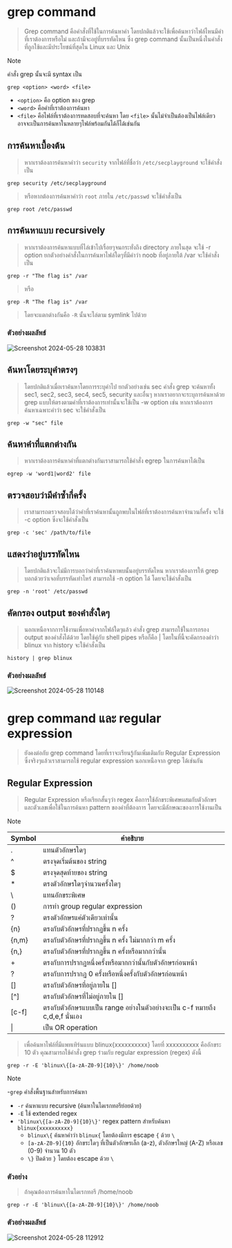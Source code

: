 # grep command

> Grep command คือคำสั่งที่ใช้ในการค้นหาคำ โดยปกติแล้วจะใช้เพื่อค้นหาว่าไฟล์ไหนมีคำที่เราต้องการหรือไม่ และถ้ามีจะอยู่ที่บรรทัดไหน ซึ่ง grep command นั้นเป็นหนึ่งในคำสั่งที่ถูกใช้และมีประโยชน์ที่สุดใน Linux และ Unix

> [!NOTE]
> คำสั่ง grep นั้นจะมี syntax เป็น
> ```
> grep <option> <word> <file>
> ```
> - `<option>` คือ option ของ grep
> - `<word>` คือคำที่เราต้องการค้นหา
> - `<file>` คือไฟล์ที่เราต้องการทดสอบที่จะค้นหา โดย `<file>` นั้นไม่จำเป็นต้องเป็นไฟล์เดียว อาจจะเป็นการค้นหาในหลายๆไฟล์พร้อมกันได้ก็ได้เช่นกัน

## การค้นหาเบื้องต้น

> หากเราต้องการค้นหาคำว่า `security` จากไฟล์ที่ชื่อว่า `/etc/secplayground` จะใช้คำสั่งเป็น

```
grep security /etc/secplayground
```

> หรือหากต้องการค้นหาคำว่า `root` ภายใน `/etc/passwd` จะใช้คำสั่งเป็น

```
grep root /etc/passwd
```

## การค้นหาแบบ recursively

> หากเราต้องการค้นหาแบบที่ไล่เข้าไปเรื่อยๆจนกระทั่งถึง directory ภายในสุด จะใช้ -r option ยกตัวอย่างคำสั่งในการค้นหาไฟล์ใดๆที่มีคำว่า noob ที่อยู่ภายใต้ /var จะใช้คำสั่งเป็น

```
grep -r "The flag is" /var
```

> หรือ

```
grep -R "The flag is" /var
```

> โดยจะแตกต่างกันคือ `-R` นั้นจะไล่ตาม symlink ไปด้วย

### ตัวอย่างผลลัพธ์

![Screenshot 2024-05-28 103831](https://github.com/Atiwitch15101/Linux-Knowledge/assets/159407312/3b4718f2-b0b8-482c-a2ea-2e67427ac733)

## ค้นหาโดยระบุคำตรงๆ

> โดยปกติแล้วเมื่อเราค้นหาโดยการระบุคำไป ยกตัวอย่างเช่น sec คำสั่ง grep จะค้นหาทั้ง sec1, sec2, sec3, sec4, sec5, security และอื่นๆ หากเราอยากจะระบุการค้นหาด้วย grep แบบให้ตรงตามคำที่เราต้องการเท่านั้นจะใช้เป็น -w option เช่น หากเราต้องการค้นหาเฉพาะคำว่า sec จะใช้คำสั่งเป็น

```
grep -w "sec" file
```

## ค้นหาคำที่แตกต่างกัน

> หากเราต้องการค้นหาคำที่แตกต่างกันเราสามารถใช้คำสั่ง egrep ในการค้นหาได้เป็น

```
egrep -w 'word1|word2' file
```

## ตรวจสอบว่ามีคำซ้ำกี่ครั้ง

> เราสามารถตรวจสอบได้ว่าคำที่เราค้นหานั้นถูกพบในไฟล์ที่เราต้องการค้นหาจำนวนกี่ครั้ง จะใช้ -c option ซึ่งจะใช้คำสั่งเป็น

```
grep -c 'sec' /path/to/file
```

## แสดงว่าอยู่บรรทัดไหน

> โดยปกติแล้วจะไม่มีการบอกว่าคำที่เราค้นหาพบนั้นอยู่บรรทัดไหน หากเราต้องการให้ grep บอกด้วยว่าเจอที่บรรทัดเท่าไหร่ สามารถใช้ -n option ได้ โดยจะใช้คำสั่งเป็น

```
grep -n 'root' /etc/passwd
```

## คัดกรอง output ของคำสั่งใดๆ

> นอกเหนือจากการใช้งานเพื่อหาคำจากไฟล์ใดๆแล้ว คำสั่ง grep สามารถใช้ในการกรอง output ของคำสั่งได้ด้วย โดยใช้คู่กับ shell pipes หรือก็คือ | โดยในที่นี้จะคัดกรองคำว่า blinux จาก history จะใช้คำสั่งเป็น

```
history | grep blinux
```

### ตัวอย่างผลลัพธ์

![Screenshot 2024-05-28 110148](https://github.com/Atiwitch15101/Linux-Knowledge/assets/159407312/407c439d-dce8-4280-bfdb-bcd9f0dfa384)


# grep command และ regular expression

> ยังคงต่อกับ grep command โดยที่เราจะเรียนรู้กันเพิ่มเติมกับ Regular Expression ซึ่งจริงๆแล้วเราสามารถใช้ regular expression นอกเหนือจาก grep ได้เช่นกัน

## Regular Expression

> Regular Expression หรือเรียกสั้นๆว่า regex คือการใช้อักขระพิเศษผสมกับตัวอักษรและตัวเลขเพื่อใช้ในการค้นหา pattern ของคำที่ต้องการ โดยจะมีลักษณะของการใช้งานเป็น

> [!NOTE]
> |    Symbol   |            คำอธิบาย                                                             |
> |     ---     |              ---                                                                |
> |      .      |         แทนตัวอักษรใดๆ                                                           |
> |      ^      |         ตรงจุดเริ่มต้นของ string                                                    |
> |      $      |         ตรงจุดสุดท้ายของ string                                                   |
> |      *      |         ตรงตัวอักษรใดๆจำนวนครั้งใดๆ                                                 |
> |      \      |         แทนอักขระพิเศษ                                                            |
> |      ()     |         การทำ group regular expression                                          |
> |      ?      |         ตรงตัวอักษรแค่ตัวเดียวเท่านั้น                                                  |
> |     {n}     |         ตรงกับตัวอักษรที่ปรากฏขึ้น n ครั้ง                                               |
> |     {n,m}   |         ตรงกับตัวอักษรที่ปรากฏขึ้น n ครั้ง ไม่มากกว่า m ครั้ง                                |
> |     {n,}    |         ตรงกับตัวอักษรที่ปรากฏขึ้น n ครั้งหรือมากกว่านั้น                                    |
> |      +      |         ตรงกับการปรากฏหนึ่งครั้งหรือมากกว่านั้นกับตัวอักษรก่อนหน้า                            |
> |      ?      |         ตรงกับการปรากฏ 0 ครั้งหรือหนึ่งครั้งกับตัวอักษรก่อนหน้า                              |
> |      []     |         ตรงกับตัวอักษรที่อยู่ภายใน []                                                  |
> |     [^]     |         ตรงกับตัวอักษรที่ไม่อยู่ภายใน []                                                |
> |    [c-f]    |         ตรงกับตัวอักษรแบบเป็น range อย่างในตัวอย่างจะเป็น c-f หมายถึง c,d,e,f นั่นเอง       |
> |     \|      |         เป็น OR operation                                                         |

>เพื่อค้นหาไฟล์ที่มีแพทเทิร์นแบบ blinux{xxxxxxxxxx} โดยที่ xxxxxxxxxx คืออักขระ 10 ตัว คุณสามารถใช้คำสั่ง grep ร่วมกับ regular expression (regex) ดังนี้

```
grep -r -E 'blinux\{[a-zA-Z0-9]{10}\}' /home/noob
```

> [!NOTE]
> -`grep` คำสั่งพื้นฐานสำหรับการค้นหา
> - `-r` ค้นหาแบบ recursive (ค้นหาในไดเรกทอรีย่อยด้วย)
> - `-E` ใช้ extended regex
> - `'blinux\{[a-zA-Z0-9]{10}\}'` regex pattern สำหรับค้นหา `blinux{xxxxxxxxxx}`
>   - `blinux\{` ค้นหาคำว่า `blinux{` โดยต้องมีการ escape `{` ด้วย `\`
>   - `[a-zA-Z0-9]{10}` อักขระใดๆ ที่เป็นตัวอักษรเล็ก (a-z), ตัวอักษรใหญ่ (A-Z) หรือเลข (0-9) จำนวน 10 ตัว
>   - `\}` ปิดด้วย `}` โดยต้อง escape ด้วย `\`

### ตัวอย่าง

> ถ้าคุณต้องการค้นหาในไดเรกทอรี /home/noob

```
grep -r -E 'blinux\{[a-zA-Z0-9]{10}\}' /home/noob
```

### ตัวอย่างผลลัพธ์

![Screenshot 2024-05-28 112912](https://github.com/Atiwitch15101/Linux-Knowledge/assets/159407312/8178363b-ccc5-405b-bbf0-b0aff6b36d4a)
